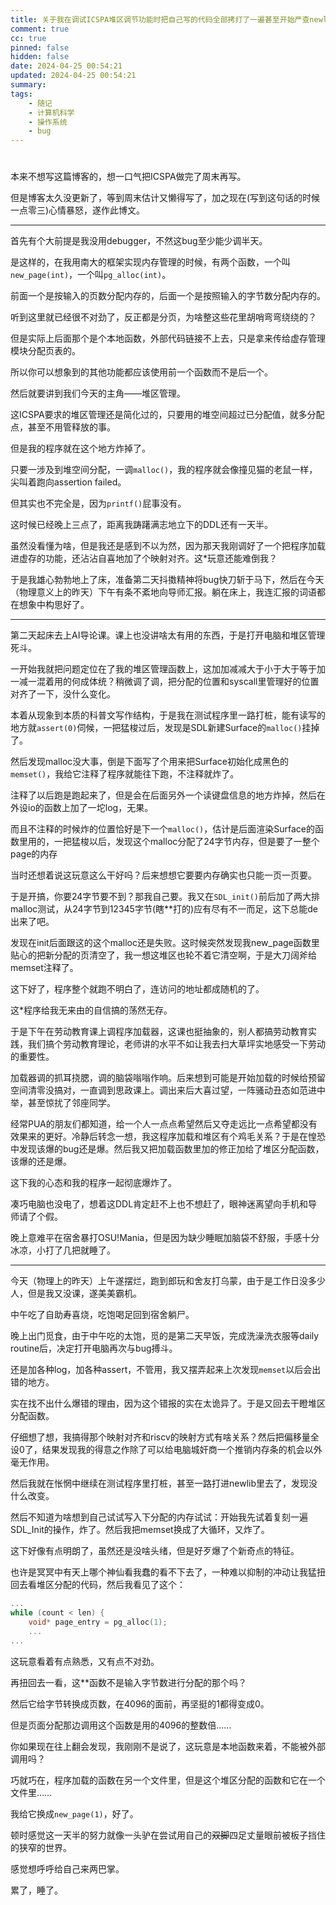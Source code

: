 ```yaml
---
title: 关于我在调试ICSPA堆区调节功能时把自己写的代码全部拷打了一遍甚至开始严查newlib正确性到头昏脑涨，最后却发现是自己用错了内存分配函数这一档子事
comment: true
cc: true
pinned: false
hidden: false
date: 2024-04-25 00:54:21
updated: 2024-04-25 00:54:21
summary:
tags:
    - 随记
    - 计算机科学
    - 操作系统
    - bug
---
```


# 

本来不想写这篇博客的，想一口气把ICSPA做完了周末再写。

但是博客太久没更新了，等到周末估计又懒得写了，加之现在(写到这句话的时候一点零三)心情暴怒，遂作此博文。

---

首先有个大前提是我没用debugger，不然这bug至少能少调半天。

是这样的，在我用南大的框架实现内存管理的时候，有两个函数，一个叫`new_page(int)`，一个叫`pg_alloc(int)`。

前面一个是按输入的页数分配内存的，后面一个是按照输入的字节数分配内存的。

听到这里就已经很不对劲了，反正都是分页，为啥整这些花里胡哨弯弯绕绕的？

但是实际上后面那个是个本地函数，外部代码链接不上去，只是拿来传给虚存管理模块分配页表的。

所以你可以想象到的其他功能都应该使用前一个函数而不是后一个。

然后就要讲到我们今天的主角——堆区管理。

这ICSPA要求的堆区管理还是简化过的，只要用的堆空间超过已分配值，就多分配点，甚至不用管释放的事。

但是我的程序就在这个地方炸掉了。

只要一涉及到堆空间分配，一调`malloc()`，我的程序就会像撞见猫的老鼠一样，尖叫着跑向assertion failed。

但其实也不完全是，因为`printf()`屁事没有。

这时候已经晚上三点了，距离我踌躇满志地立下的DDL还有一天半。

虽然没看懂为啥，但是我还是感到不以为然，因为那天我刚调好了一个把程序加载进虚存的功能，还沾沾自喜地加了个映射对齐。这*玩意还能难倒我？

于是我雄心勃勃地上了床，准备第二天抖擞精神将bug快刀斩于马下，然后在今天（物理意义上的昨天）下午有条不紊地向导师汇报。躺在床上，我连汇报的词语都在想象中构思好了。

--- 

第二天起床去上AI导论课。课上也没讲啥太有用的东西，于是打开电脑和堆区管理死斗。

一开始我就把问题定位在了我的堆区管理函数上，这加加减减大于小于大于等于加一减一混着用的何成体统？稍微调了调，把分配的位置和syscall里管理好的位置对齐了一下，没什么变化。

本着从现象到本质的科普文写作结构，于是我在测试程序里一路打桩，能有读写的地方就`assert(0)`伺候，一把猛梭过后，发现是SDL新建Surface的`malloc()`挂掉了。

然后发现malloc没大事，倒是下面写了个用来把Surface初始化成黑色的`memset()`，我给它注释了程序就能往下跑，不注释就炸了。

注释了以后跑是跑起来了，但是会在后面另外一个读键盘信息的地方炸掉，然后在外设io的函数上加了一坨log，无果。

而且不注释的时候炸的位置恰好是下一个`malloc()`，估计是后面渲染Surface的函数里用的，一把猛梭以后，发现这个malloc分配了24字节内存，但是要了一整个page的内存

当时还想着说这玩意这么干好吗？后来想想它要要内存确实也只能一页一页要。

于是开搞，你要24字节要不到？那我自己要。我又在`SDL_init()`前后加了两大排malloc测试，从24字节到12345字节(瞎**打的)应有尽有不一而足，这下总能de出来了吧。

发现在init后面跟这的这个malloc还是失败。这时候突然发现我new_page函数里贴心的把新分配的页清空了，我一想这堆区也轮不着它清空啊，于是大刀阔斧给memset注释了。

这下好了，程序整个就跑不明白了，连访问的地址都成随机的了。

这*程序给我无来由的自信搞的荡然无存。

于是下午在劳动教育课上调程序加载器，这课也挺抽象的，别人都搞劳动教育实践，我们搞个劳动教育理论，老师讲的水平不如让我去扫大草坪实地感受一下劳动的重要性。

加载器调的抓耳挠腮，调的脑袋嗡嗡作响。后来想到可能是开始加载的时候给预留空间清零没搞对，一直调到思政课上。调出来后大喜过望，一阵骚动丑态如范进中举，甚至惊扰了邻座同学。

经常PUA的朋友们都知道，给一个人一点点希望然后又夺走远比一点希望都没有效果来的更好。冷静后转念一想，我这程序加载和堆区有个鸡毛关系？于是在惶恐中发现该爆的bug还是爆。然后我又把加载函数里加的修正加给了堆区分配函数，该爆的还是爆。

这下我的心态和我的程序一起彻底爆炸了。

凑巧电脑也没电了，想着这DDL肯定赶不上也不想赶了，眼神迷离望向手机和导师请了个假。

晚上意难平在宿舍暴打OSU!Mania，但是因为缺少睡眠加脑袋不舒服，手感十分冰凉，小打了几把就睡了。

---

今天（物理上的昨天）上午遂摆烂，跑到郎玩和舍友打乌蒙，由于是工作日没多少人，但是我又没课，遂美美霸机。

中午吃了自助寿喜烧，吃饱喝足回到宿舍躺尸。

晚上出门觅食，由于中午吃的太饱，觅的是第二天早饭，完成洗澡洗衣服等daily routine后，决定打开电脑再次与bug搏斗。

还是加各种log，加各种assert，不管用，我又摆弄起来上次发现`memset`以后会出错的地方。

实在找不出什么爆错的理由，因为这个错报的实在太诡异了。于是又回去干瞪堆区分配函数。

仔细想了想，我搞得那个映射对齐和riscv的映射方式有啥关系？然后把偏移量全设0了，结果发现我的得意之作除了可以给电脑城奸商一个推销内存条的机会以外毫无作用。

然后我就在怅惘中继续在测试程序里打桩，甚至一路打进newlib里去了，发现没什么改变。

然后不知道为啥想到自己试试写入下分配的内存试试：开始我先试着复刻一遍SDL_Init的操作，炸了。然后我把memset换成了大循环，又炸了。

这下好像有点明朗了，虽然还是没啥头绪，但是好歹爆了个新奇点的特征。

也许是冥冥中有天上哪个神仙看我蠢的看不下去了，一种难以抑制的冲动让我猛扭回去看堆区分配的代码，然后我看见了这个：

```C++
...
while (count < len) {
    void* page_entry = pg_alloc(1);
    ...
...
```
这玩意看着有点熟悉，又有点不对劲。

再扭回去一看，这**函数不是输入字节数进行分配的那个吗？

然后它给字节转换成页数，在4096的面前，再坚挺的1都得变成0。

但是页面分配那边调用这个函数是用的4096的整数倍……

你如果现在往上翻会发现，我刚刚不是说了，这玩意是本地函数来着，不能被外部调用吗？

巧就巧在，程序加载的函数在另一个文件里，但是这个堆区分配的函数和它在一个文件里……

我给它换成`new_page(1)`，好了。

顿时感觉这一天半的努力就像一头驴在尝试用自己的~~双脚~~四足丈量眼前被板子挡住的狭窄的世界。

感觉想呼呼给自己来两巴掌。

累了，睡了。